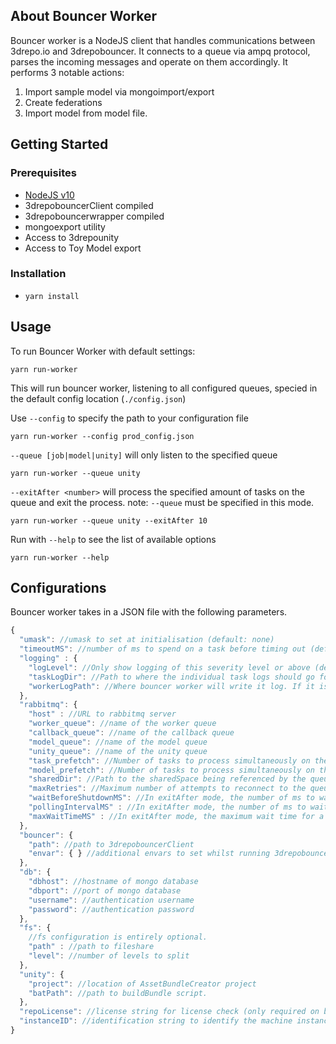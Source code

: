 ## About Bouncer Worker
Bouncer worker is a NodeJS client that handles communications between 3drepo.io and 3drepobouncer. It connects to a queue via ampq protocol, parses the incoming messages and operate on them accordingly.
It performs 3 notable actions:
  1. Import sample model via mongoimport/export
  2. Create federations
  3. Import model from model file.

## Getting Started
### Prerequisites
  - [NodeJS v10](https://nodejs.org/dist/latest-v10.x/)
  - 3drepobouncerClient compiled
  - 3drepobouncerwrapper compiled
  - mongoexport utility
  - Access to 3drepounity
  - Access to Toy Model export
### Installation
  - `yarn install`

## Usage
  To run Bouncer Worker with default settings:
  ````
  yarn run-worker
  ````
  This will run bouncer worker, listening to all configured queues, specied in the default config location (`./config.json`)

  Use `--config` to specify the path to your configuration file
  ````
  yarn run-worker --config prod_config.json
  ````

  `--queue [job|model|unity]` will only listen to the specified queue
  ````
  yarn run-worker --queue unity
  ````

  `--exitAfter <number>` will process the specified amount of tasks on the queue and exit the process. note: `--queue` must be specified in this mode.
  ````
  yarn run-worker --queue unity --exitAfter 10
  ````

  Run with `--help` to see the list of available options
  ````
  yarn run-worker --help
  ````

## Configurations
Bouncer worker takes in a JSON file with the following parameters.

````js
{
  "umask": //umask to set at initialisation (default: none)
  "timeoutMS": //number of ms to spend on a task before timing out (default: 3hours)
  "logging" : {
  	"logLevel": //Only show logging of this severity level or above (default: info)
    "taskLogDir": //Path to where the individual task logs should go for each tasks (Used to be in bouncer.log_dir). (default: rabbitmq.sharedDir[recommended])
    "workerLogPath": //Where bouncer worker will write it log. If it is not specified, it will not log to file.
  },
  "rabbitmq": {
    "host" : //URL to rabbitmq server
    "worker_queue": //name of the worker queue
    "callback_queue": //name of the callback queue
    "model_queue": //name of the model queue
    "unity_queue": //name of the unity queue
    "task_prefetch": //Number of tasks to process simultaneously on the worker queue (default: 4)
    "model_prefetch": //Number of tasks to process simultaneously on the model queue (default: 1)
    "sharedDir": //Path to the sharedSpace being referenced by the queue
    "maxRetries": //Maximum number of attempts to reconnect to the queue before giving up (default: 3)
    "waitBeforeShutdownMS": //In exitAfter mode, the number of ms to wait before shutting down the application (default: 60000)
    "pollingIntervalMS" : //In exitAfter mode, the number of ms to wait inbetween polling the queue for tasks (default: 10000)
    "maxWaitTimeMS" : //In exitAfter mode, the maximum wait time for a task before exiting the process (default: 300000 - aka 5mins)
  },
  "bouncer": {
    "path": //path to 3drepobouncerClient
    "envar": { } //additional envars to set whilst running 3drepobouncerClient
  },
  "db": {
    "dbhost": //hostname of mongo database
    "dbport": //port of mongo database
    "username": //authentication username
    "password": //authentication password
  },
  "fs": {
    //fs configuration is entirely optional.
    "path" : //path to fileshare
    "level": //number of levels to split
  },
  "unity": {
    "project": //location of AssetBundleCreator project
    "batPath": //path to buildBundle script.
  },
  "repoLicense": //license string for license check (only required on builds that are license enforced)
  "instanceID": //identification string to identify the machine instance (only used when repoLicense is set to true, optional - will auto generate if not given)
}
````
